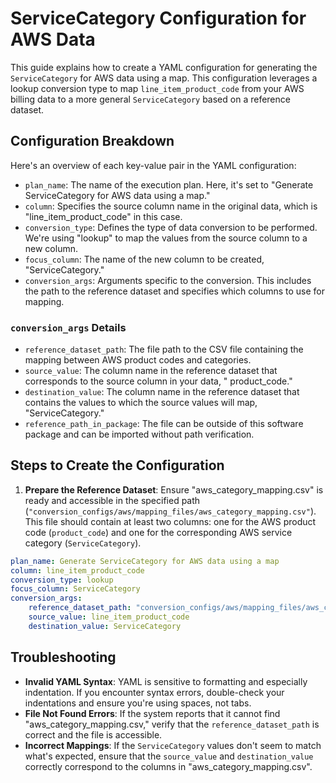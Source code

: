 # ServiceCategory Configuration for AWS Data

This guide explains how to create a YAML configuration for generating the `ServiceCategory` for AWS data using a map.
This configuration leverages a lookup conversion type to map `line_item_product_code` from your AWS billing data to a
more general `ServiceCategory` based on a reference dataset.

## Configuration Breakdown

Here's an overview of each key-value pair in the YAML configuration:

- `plan_name`: The name of the execution plan. Here, it's set to "Generate ServiceCategory for AWS data using a map."
- `column`: Specifies the source column name in the original data, which is "line_item_product_code" in this case.
- `conversion_type`: Defines the type of data conversion to be performed. We're using "lookup" to map the values from
  the source column to a new column.
- `focus_column`: The name of the new column to be created, "ServiceCategory."
- `conversion_args`: Arguments specific to the conversion. This includes the path to the reference dataset and specifies
  which columns to use for mapping.

### `conversion_args` Details

- `reference_dataset_path`: The file path to the CSV file containing the mapping between AWS product codes and
  categories.
- `source_value`: The column name in the reference dataset that corresponds to the source column in your data, "
  product_code."
- `destination_value`: The column name in the reference dataset that contains the values to which the source values will
  map, "ServiceCategory."
- `reference_path_in_package`: The file can be outside of this software package and can be imported
  without path verification.

## Steps to Create the Configuration

1. **Prepare the Reference Dataset**: Ensure "aws_category_mapping.csv" is ready and accessible in the specified
   path (`"conversion_configs/aws/mapping_files/aws_category_mapping.csv"`). This file should contain at least two
   columns: one for the AWS product code (`product_code`) and one for the corresponding AWS service
   category (`ServiceCategory`).

```yaml
plan_name: Generate ServiceCategory for AWS data using a map
column: line_item_product_code
conversion_type: lookup
focus_column: ServiceCategory
conversion_args:
    reference_dataset_path: "conversion_configs/aws/mapping_files/aws_category_mapping.csv"
    source_value: line_item_product_code
    destination_value: ServiceCategory
```

## Troubleshooting

- **Invalid YAML Syntax**: YAML is sensitive to formatting and especially indentation. If you encounter syntax errors,
  double-check your indentations and ensure you're using spaces, not tabs.
- **File Not Found Errors**: If the system reports that it cannot find "aws_category_mapping.csv," verify that
  the `reference_dataset_path` is correct and the file is accessible.
- **Incorrect Mappings**: If the `ServiceCategory` values don't seem to match what's expected, ensure that
  the `source_value` and `destination_value` correctly correspond to the columns in "aws_category_mapping.csv".

